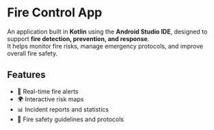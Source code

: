 # Fire Control App

An application built in **Kotlin** using the **Android Studio IDE**, designed to support **fire detection, prevention, and response**.  
It helps monitor fire risks, manage emergency protocols, and improve overall fire safety.  

## Features
- 🔔 Real-time fire alerts  
- 🌍 Interactive risk maps  
- 📊 Incident reports and statistics  
- 🧯 Fire safety guidelines and protocols 
